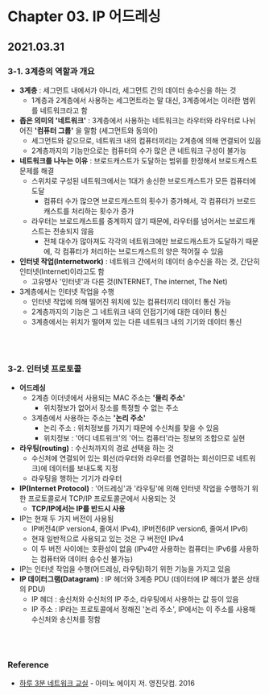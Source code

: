 # Chapter 03. IP 어드레싱

## 2021.03.31

### 3-1. 3계층의 역할과 개요
- **3계층** : 세그먼트 내에서가 아니라, 세그먼트 간의 데이터 송수신을 하는 것
  - 1계층과 2계층에서 사용하는 세그먼트라는 말 대신, 3계층에서는 이러한 범위를 네트워크라고 함
- **좁은 의미의 '네트워크'** : 3계층에서 사용하는 네트워크는 라우터와 라우터로 나뉘어진 **'컴퓨터 그룹'** 을 말함 (세그먼트와 동의어)
  - 세그먼트와 같으므로, 네트워크 내의 컴퓨터끼리는 2계층에 의해 연결되어 있음
  - 2계층까지의 기능만으로는 컴퓨터의 수가 많은 큰 네트워크 구성이 불가능
- **네트워크를 나누는 이유** : 브로드캐스트가 도달하는 범위를 한정해서 브로드캐스트 문제를 해결
  - 스위치로 구성된 네트워크에서는 1대가 송신한 브로드캐스트가 모든 컴퓨터에 도달
    - 컴퓨터 수가 많으면 브로드캐스트의 횟수가 증가해서, 각 컴퓨터가 브로드캐스트를 처리하는 횟수가 증가  
  - 라우터는 브로드캐스트를 중계하지 않기 때문에, 라우터를 넘어서는 브로드캐스트는 전송되지 않음 
    - 전체 대수가 많아져도 각각의 네트워크에만 브로드캐스트가 도달하기 때문에, 각 컴퓨터가 처리하는 브로드캐스트의 양은 적어질 수 있음 
- **인터넷 작업(Internetwork)** : 네트워크 간에서의 데이터 송수신을 하는 것, 간단히 인터넷(Internet)이라고도 함
  - 고유명사 '인터넷'과 다른 것(INTERNET, The internet, The Net) 
- 3계층에서는 인터넷 작업을 수행
  - 인터넷 작업에 의해 떨어진 위치에 있는 컴퓨터끼리 데이터 통신 가능
  - 2계층까지의 기능은 그 네트워크 내의 인접기기에 대한 데이터 통신
  - 3계층에서는 위치가 떨어져 있는 다른 네트워크 내의 기기와 데이터 통신

<br>
<br>

### 3-2. 인터넷 프로토콜
- **어드레싱**
  - 2계층 이더넷에서 사용되는 MAC 주소는 **'물리 주소'**
    - 위치정보가 없어서 장소를 특정할 수 없는 주소
  - 3계층에서 사용하는 주소는 **'논리 주소'**
    - 논리 주소 : 위치정보를 가지기 때문에 수신처를 찾을 수 있음
    - 위치정보 : '어디 네트워크'의 '어느 컴퓨터'라는 정보의 조합으로 실현
- **라우팅(routing)** : 수신처까지의 경로 선택을 하는 것
  - 수신처에 연결되어 있는 회선(라우터와 라우터를 연결하는 회선이므로 네트워크)에 데이터를 보내도록 지정
  - 라우팅을 행하는 기기가 라우터
- **IP(Internet Protocol)** : '어드레싱'과 '라우팅'에 의해 인터넷 작업을 수행하기 위한 프로토콜로서 TCP/IP 프로토콜군에서 사용되는 것
  - **TCP/IP에서는 IP를 반드시 사용**
- IP는 현재 두 가지 버전이 사용됨
  - IP버전4(IP version4, 줄여서 IPv4), IP버전6(IP version6, 줄여서 IPv6)
  - 현재 일반적으로 사용되고 있는 것은 구 버전인 IPv4
  - 이 두 버전 사이에는 호환성이 없음 (IPv4만 사용하는 컴퓨터는 IPv6를 사용하는 컴퓨터와 데이터 송수신 불가능)
- IP는 인터넷 작업을 수행(어드레싱, 라우팅)하기 위한 기능을 가지고 있음
- **IP 데이터그램(Datagram)** : IP 헤더와 3계층 PDU (데이터에 IP 헤더가 붙은 상태의 PDU)
  - IP 헤더 : 송신처와 수신처의 IP 주소, 라우팅에서 사용하는 값 등이 있음
  - IP 주소 : IP라는 프로토콜에서 정해진 '논리 주소', IP에서는 이 주소를 사용해 수신처와 송신처를 정함

<br>
<br>

### Reference
- [하루 3분 네트워크 교실](http://www.yes24.com/Product/Goods/30670329) - 아미노 에이지 저. 영진닷컴. 2016